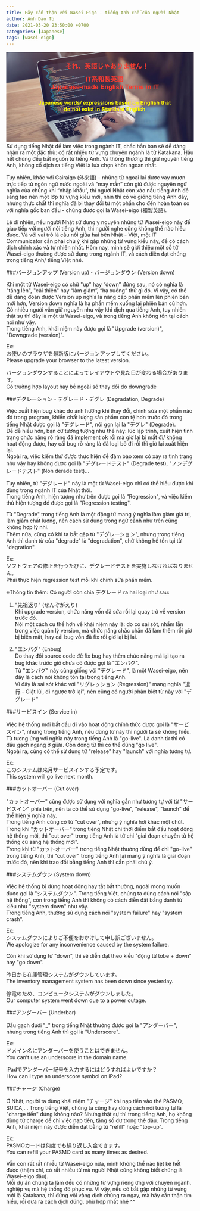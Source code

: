 ```yaml
---
title: Hãy cẩn thận với Wasei-Eigo - tiếng Anh chế của người Nhật
author: Anh Dao To
date: 2021-03-20 23:50:00 +0700
categories: [Japanese]
tags: [wasei-eigo]
---
```

[![](wasei-eigo.jpeg)](wasei-eigo.jpeg)
Sử dụng tiếng Nhật để làm việc trong ngành IT, chắc hẳn bạn sẽ dễ dàng nhận ra một đặc thù: có rất nhiều từ vựng chuyên ngành là từ Katakana. Hầu hết chúng đều bắt nguồn từ tiếng Anh. Và thông thường thì giữ nguyên tiếng Anh, không cố dịch ra tiếng Việt là lựa chọn khôn ngoan nhất.

Tuy nhiên, khác với Gairaigo (外来語) - những từ ngoại lai được vay mượn trực tiếp từ ngôn ngữ nước ngoài và “may mắn” còn giữ được nguyên ngữ nghĩa của chúng khi “nhập khẩu”, thì người Nhật còn xào nấu tiếng Anh để sáng tạo nên một lớp từ vựng kiểu mới, nhìn thì có vẻ giống tiếng Anh đấy, nhưng thực chất thì nghĩa đã bị thay đổi từ một phần cho đến hoàn toàn so với nghĩa gốc ban đầu - chúng được gọi là Wasei-eigo (和製英語).

Lẽ dĩ nhiên, nếu người Nhật sử dụng y nguyên những từ Wasei-eigo này để giao tiếp với người nói tiếng Anh, thì người nghe cũng không thể nào hiểu được. Và với vai trò là cầu nối giữa hai bên Nhật - Việt, một IT Communicator cần phải chú ý khi gặp những từ vựng kiểu này, để có cách dịch chính xác và tự nhiên nhất. Hôm nay, mình sẽ giới thiệu một số từ Wasei-eigo thường được sử dụng trong ngành IT, và cách diễn đạt chúng trong tiếng Anh/ tiếng Việt nhé.

###バージョンアップ (Version up)・バージョンダウン (Version down)

Khi một từ Wasei-eigo có chữ "up" hay “down” đứng sau, nó có nghĩa là "tăng lên", "cải thiện" hay “làm giảm”, “hạ xuống” thứ gì đó.
Vì vậy, có thể dễ dàng đoán được Version up nghĩa là nâng cấp phần mềm lên phiên bản mới hơn, Version down nghĩa là hạ phần mềm xuống lại phiên bản cũ hơn.   
Có nhiều người vẫn giữ nguyên như vậy khi dịch qua tiếng Anh, tuy nhiên thật sự thì đây là một từ Wasei-eigo, và trong tiếng Anh không tồn tại cách nói như vậy.   
Trong tiếng Anh, khái niệm này được gọi là "Upgrade (version)", "Downgrade (version)".

Ex:   
お使いのブラウザを最新版にバージョンアップしてください。   
Please upgrade your browser to the latest version.

バージョンダウンすることによってレイアウトや見た目が変わる場合があります。   
Có trường hợp layout hay bề ngoài sẽ thay đổi do downgrade

###デグレーション・デグレード・デグレ (Degradation, Degrade)

Việc xuất hiện bug khác do ảnh hưởng khi thay đổi, chỉnh sửa một phần nào đó trong program, khiến chất lượng sản phẩm còn tệ hơn trước đó trong tiếng Nhật được gọi là "デグレード", nói gọn lại là "デグレ" (Degrade).   
Để dễ hiểu hơn, bạn cứ tưởng tượng như thế này: lúc lập trình, xuất hiện tình trạng chức năng rõ ràng đã implement ok rồi mà giờ lại bị mất đi/ không hoạt động được, hay cái bug rõ ràng là đã loại bỏ đi rồi thì giờ lại xuất hiện lại.  
Ngoài ra, việc kiểm thử được thực hiện để đảm bảo xem có xảy ra tình trạng như vậy hay không được gọi là "デグレードテスト" (Degrade test), "ノンデグレードテスト" (Non derade test)...

Tuy nhiên, từ "デグレード" này là một từ Wasei-eigo chỉ có thể hiểu được khi dùng trong ngành IT của Nhật thôi.   
Trong tiếng Anh, hiện tượng như trên được gọi là "Regression", và việc kiểm thử hiện tượng đó được gọi là "Regression testing".

Từ "Degrade" trong tiếng Anh là một động từ mang ý nghĩa làm giảm giá trị, làm giảm chất lượng, nên cách sử dụng trong ngữ cảnh như trên cũng không hợp lý nhỉ.   
Thêm nữa, cũng có khi ta bắt gặp từ "デグレーション", nhưng trong tiếng Anh thì danh từ của "degrade" là "degradation", chứ không hề tồn tại từ "degration".

Ex:   
ソフトウェアの修正を行うたびに、デグレードテストを実施しなければなりません。    
Phải thực hiện regression test mỗi khi chỉnh sửa phần mềm.

※Thông tin thêm: Có người còn chia デグレード ra hai loại như sau:  
1) "先祖返り" (せんぞがえり)   
   Khi upgrade version, chức năng vốn đã sửa rồi lại quay trở về version trước đó.   
   Nói một cách cụ thể hơn về khái niệm này là: do có sai sót, nhầm lẫn trong việc quản lý version, mà chức năng chắc chắn đã làm thêm rồi giờ bị biến mất, hay cái bug vốn đã fix rồi giờ lại bị lại.
   
2) "エンバグ" (Enbug)   
   Do thay đổi source code để fix bug hay thêm chức năng mà lại tạo ra bug khác trước giờ chưa có được gọi là "エンバグ".  
   Từ "エンバグ" này cũng giống với "デグレード", là một Wasei-eigo, nên đây là cách nói không tồn tại trong tiếng Anh.   
   Vì đây là sai sót khác với "リグレッション (Regression)" mang nghĩa "退行 - Giật lùi, đi ngược trở lại", nên cũng có người phân biệt từ này với "デグレード"

###サービスイン (Service in)

Việc hệ thống mới bắt đầu đi vào hoạt động chính thức được gọi là "サービスイン", nhưng trong tiếng Anh, nếu dùng từ này thì người ta sẽ không hiểu.   
Từ tương ứng với nghĩa này trong tiếng Anh là "go-live". Là danh từ thì có dấu gạch ngang ở giữa. Còn động từ thì có thể dùng "go live".  
Ngoài ra, cũng có thể sử dụng từ "release" hay "launch" với nghĩa tương tự.

Ex:    
このシステムは来月サービスインする予定です。  
This system will go live next month.

###カットオーバー (Cut over)

"カットオーバー" cũng được sử dụng với nghĩa gần như tương tự với từ "サービスイン" phía trên, nên ta có thể sử dụng "go-live", "release", "launch" để thể hiện ý nghĩa này.  
Trong tiếng Anh cũng có từ "cut over", nhưng ý nghĩa hơi khác một chút. Trong khi "カットオーバー" trong tiếng Nhật chỉ thời điểm bắt đầu hoạt động hệ thống mới, thì "cut over" trong tiếng Anh là từ chỉ "giai đoạn chuyển từ hệ thống cũ sang hệ thống mới".   
Trong khi từ "カットオーバー" trong tiếng Nhật thường dùng để chỉ "go-live" trong tiếng Anh, thì "cut over" trong tiếng Anh lại mang ý nghĩa là giai đoạn trước đó, nên khi trao đổi bằng tiếng Anh thì cần phải chú ý.

###システムダウン (System down)

Việc hệ thống bị dừng hoạt động hay tắt bất thường, ngoài mong muốn được gọi là "システムダウン". Trong tiếng Việt, chúng ta dùng cách nói "sập hệ thống", còn trong tiếng Anh thì không có cách diễn đặt bằng danh từ kiểu như "system down" như vậy.   
Trong tiếng Anh, thường sử dụng cách nói "system failure" hay "system crash".

Ex:    
システムダウンによりご不便をおかけして申し訳ございません。   
We apologize for any inconvenience caused by the system failure.

Còn khi sử dụng từ "down", thì sẽ diễn đạt theo kiểu "động từ tobe + down" hay "go down".

昨日から在庫管理システムがダウンしています。    
The inventory management system has been down since yesterday.

停電のため、コンピュータシステムがダウンしました。    
Our computer system went down due to a power outage.

###アンダーバー (Underbar)

Dấu gạch dưới "_" trong tiếng Nhật thường được gọi là "アンダーバー", nhưng trong tiếng Anh thì gọi là "Underscore".

Ex:   
ドメイン名にアンダーバーを使うことはできません。    
You can’t use an underscore in the domain name.

iPadでアンダーバー記号を入力するにはどうすればよいですか？    
How can I type an underscore symbol on iPad?

###チャージ (Charge)

Ở Nhật, người ta dùng khái niệm "チャージ" khi nạp tiền vào thẻ PASMO, SUICA,... Trong tiếng Việt, chúng ta cũng hay dùng cách nói tương tự là "charge tiền" đúng không nào?
Nhưng thật sự thì trong tiếng Anh, họ không dùng từ charge để chỉ việc nạp tiền, tăng số dư trong thẻ đâu. Trong tiếng Anh, khái niệm này được diễn đạt bằng từ "refill" hoặc "top-up".

Ex:    
PASMOカードは何度でも繰り返し入金できます。   
You can refill your PASMO card as many times as desired.

Vẫn còn rất rất nhiều từ Wasei-eigo nữa, mình không thể nào liệt kê hết được (thậm chí, có rất nhiều từ mà người Nhật cũng không biết chúng là Wasei-eigo đâu).   
Mỗi dự án chúng ta làm đều có những từ vựng riêng ứng với chuyên ngành, nghiệp vụ mà hệ thống đó phục vụ. Vì vậy, nếu có bắt gặp những từ vựng mới là Katakana, thì đừng vội vàng dịch chúng ra ngay, mà hãy cẩn thận tìm hiểu, rồi đưa ra cách dịch đúng, phù hợp nhất nhé ^^